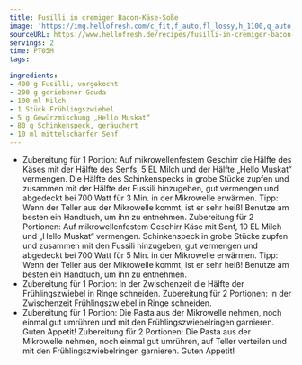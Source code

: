 ```yaml
---
title: Fusilli in cremiger Bacon-Käse-Soße
image: 'https://img.hellofresh.com/c_fit,f_auto,fl_lossy,h_1100,q_auto,w_2600/hellofresh_s3/image/fusilli-in-cremiger-bacon-kase-sosze-a50ca0d1.jpg'
sourceURL: https://www.hellofresh.de/recipes/fusilli-in-cremiger-bacon-kase-sosze-62fbded4530b4a32200759e1
servings: 2
time: PT05M
tags:

ingredients:
- 400 g Fusilli, vorgekocht
- 200 g geriebener Gouda
- 100 ml Milch
- 1 Stück Frühlingszwiebel
- 5 g Gewürzmischung „Hello Muskat“
- 80 g Schinkenspeck, geräuchert
- 10 ml mittelscharfer Senf
---
```


- Zubereitung für 1 Portion: Auf mikrowellenfestem Geschirr die Hälfte des Käses mit der Hälfte des Senfs, 5 EL Milch und der Hälfte „Hello Muskat“ vermengen. Die Hälfte des Schinkenspecks in grobe Stücke zupfen und zusammen mit der Hälfte der Fussili hinzugeben, gut vermengen und abgedeckt bei 700 Watt für 3 Min. in der Mikrowelle erwärmen. Tipp: Wenn der Teller aus der Mikrowelle kommt, ist er sehr heiß! Benutze am besten ein Handtuch, um ihn zu entnehmen.  Zubereitung für 2 Portionen: ﻿Auf mikrowellenfestem Geschirr Käse mit Senf, 10 EL Milch und „Hello Muskat“ vermengen. Schinkenspeck in grobe Stücke zupfen und zusammen mit den Fussili hinzugeben, gut vermengen und abgedeckt bei 700 Watt für 5 Min. in der Mikrowelle erwärmen. Tipp: Wenn der Teller aus der Mikrowelle kommt, ist er sehr heiß! Benutze am besten ein Handtuch, um ihn zu entnehmen.
- Zubereitung für 1 Portion: In der Zwischenzeit die Hälfte der Frühlingszwiebel in Ringe schneiden.   Zubereitung für 2 Portionen:  In der Zwischenzeit Frühlingszwiebel in Ringe schneiden.
- Zubereitung für 1 Portion: Die Pasta aus der Mikrowelle nehmen, noch einmal gut umrühren und mit den Frühlingszwiebelringen garnieren. Guten Appetit!   Zubereitung für 2 Portionen: ﻿Die Pasta aus der Mikrowelle nehmen, noch einmal gut umrühren, auf Teller verteilen und mit den Frühlingszwiebelringen garnieren. Guten Appetit!

